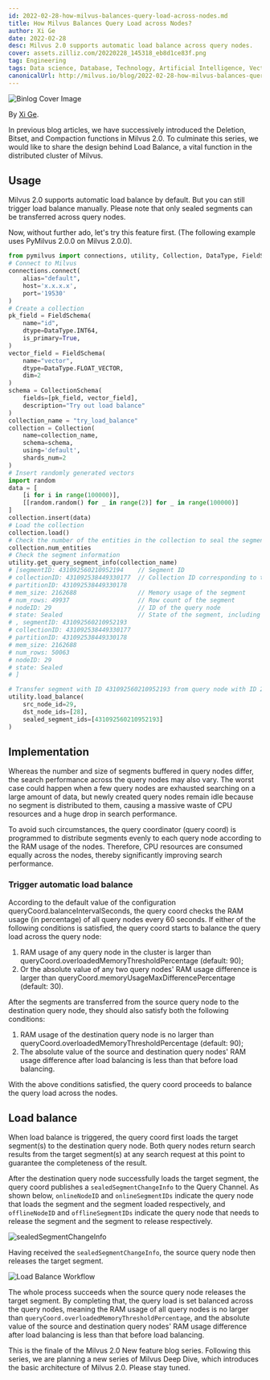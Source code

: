 ```yaml
---
id: 2022-02-28-how-milvus-balances-query-load-across-nodes.md
title: How Milvus Balances Query Load across Nodes?
author: Xi Ge
date: 2022-02-28
desc: Milvus 2.0 supports automatic load balance across query nodes.
cover: assets.zilliz.com/20220228_145318_eb8d1ce83f.png
tag: Engineering
tags: Data science, Database, Technology, Artificial Intelligence, Vector Management
canonicalUrl: http://milvus.io/blog/2022-02-28-how-milvus-balances-query-load-across-nodes.md
---
```


![Binlog Cover Image](https://assets.zilliz.com/20220228_145318_eb8d1ce83f.png "How Milvus Balances Query Load across Nodes?")

By [Xi Ge](https://github.com/xige-16).

In previous blog articles, we have successively introduced the Deletion, Bitset, and Compaction functions in Milvus 2.0. To culminate this series, we would like to share the design behind Load Balance, a vital function in the distributed cluster of Milvus.


## Usage

Milvus 2.0 supports automatic load balance by default. But you can still trigger load balance manually. Please note that only sealed segments can be transferred across query nodes.

Now, without further ado, let's try this feature first. (The following example uses PyMilvus 2.0.0 on Milvus 2.0.0).

```python
from pymilvus import connections, utility, Collection, DataType, FieldSchema, CollectionSchema
# Connect to Milvus
connections.connect(
    alias="default", 
    host='x.x.x.x', 
    port='19530'
)
# Create a collection
pk_field = FieldSchema(
    name="id", 
    dtype=DataType.INT64, 
    is_primary=True, 
)
vector_field = FieldSchema(
    name="vector", 
    dtype=DataType.FLOAT_VECTOR, 
    dim=2
)
schema = CollectionSchema(
    fields=[pk_field, vector_field], 
    description="Try out load balance"
)
collection_name = "try_load_balance"
collection = Collection(
    name=collection_name, 
    schema=schema, 
    using='default', 
    shards_num=2
)
# Insert randomly generated vectors
import random
data = [
    [i for i in range(100000)],
    [[random.random() for _ in range(2)] for _ in range(100000)]
]
collection.insert(data)
# Load the collection
collection.load()
# Check the number of the entities in the collection to seal the segments
collection.num_entities
# Check the segment information
utility.get_query_segment_info(collection_name)
# [segmentID: 431092560210952194    // Segment ID
# collectionID: 431092538449330177  // Collection ID corresponding to the collection name
# partitionID: 431092538449330178
# mem_size: 2162688                 // Memory usage of the segment
# num_rows: 49937                   // Row count of the segment
# nodeID: 29                        // ID of the query node
# state: Sealed                     // State of the segment, including {Growing, Sealed}
# , segmentID: 431092560210952193
# collectionID: 431092538449330177
# partitionID: 431092538449330178
# mem_size: 2162688
# num_rows: 50063
# nodeID: 29
# state: Sealed
# ]

# Transfer segment with ID 431092560210952193 from query node with ID 29 to that with 28
utility.load_balance(
    src_node_id=29, 
    dst_node_ids=[28], 
    sealed_segment_ids=[431092560210952193]
)
```

## Implementation

Whereas the number and size of segments buffered in query nodes differ, the search performance across the query nodes may also vary. The worst case could happen when a few query nodes are exhausted searching on a large amount of data, but newly created query nodes remain idle because no segment is distributed to them, causing a massive waste of CPU resources and a huge drop in search performance.

To avoid such circumstances, the query coordinator (query coord) is programmed to distribute segments evenly to each query node according to the RAM usage of the nodes. Therefore, CPU resources are consumed equally across the nodes, thereby significantly improving search performance.

### Trigger automatic load balance

According to the default value of the configuration queryCoord.balanceIntervalSeconds, the query coord checks the RAM usage (in percentage) of all query nodes every 60 seconds. If either of the following conditions is satisfied, the query coord starts to balance the query load across the query node:

1. RAM usage of any query node in the cluster is larger than queryCoord.overloadedMemoryThresholdPercentage (default: 90);
2. Or the absolute value of any two query nodes' RAM usage difference is larger than queryCoord.memoryUsageMaxDifferencePercentage (default: 30).

After the segments are transferred from the source query node to the destination query node, they should also satisfy both the following conditions:

1. RAM usage of the destination query node is no larger than queryCoord.overloadedMemoryThresholdPercentage (default: 90);
2. The absolute value of the source and destination query nodes' RAM usage difference after load balancing is less than that before load balancing.

With the above conditions satisfied, the query coord proceeds to balance the query load across the nodes.

## Load balance

When load balance is triggered, the query coord first loads the target segment(s) to the destination query node. Both query nodes return search results from the target segment(s) at any search request at this point to guarantee the completeness of the result.

After the destination query node successfully loads the target segment, the query coord publishes a `sealedSegmentChangeInfo` to the Query Channel. As shown below, `onlineNodeID` and `onlineSegmentIDs` indicate the query node that loads the segment and the segment loaded respectively, and `offlineNodeID` and `offlineSegmentIDs` indicate the query node that needs to release the segment and the segment to release respectively.

![sealedSegmentChangeInfo](https://assets.zilliz.com/20220228_145413_f253cec15b.png "sealedSegmentChangeInfo")

Having received the `sealedSegmentChangeInfo`, the source query node then releases the target segment. 

![Load Balance Workflow](https://assets.zilliz.com/20220228_145436_2604bc57a5.png "Load Balance Workflow")

The whole process succeeds when the source query node releases the target segment. By completing that, the query load is set balanced across the query nodes, meaning the RAM usage of all query nodes is no larger than `queryCoord.overloadedMemoryThresholdPercentage`, and the absolute value of the source and destination query nodes' RAM usage difference after load balancing is less than that before load balancing.

This is the finale of the Milvus 2.0 New feature blog series. Following this series, we are planning a new series of Milvus Deep Dive, which introduces the basic architecture of Milvus 2.0. Please stay tuned.
